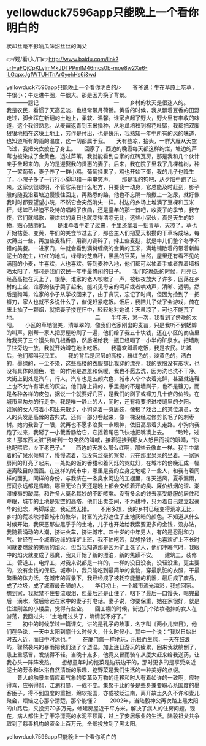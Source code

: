 # yellowduck7596app只能晚上一个看你明白的
状却丝毫不影响瓜味甜丝丝的满父

👉/观/看/入/口👉http://www.baidu.com/link?url=aFQjCpKLyjmMkJDTPPmIM46mcs0b-moe8w2Xe6-iLGqpxJgfWTUHTnAr0yehHs6i&wd

yellowduck7596app只能晚上一个看你明白的/>　　爷爷说：牛在草原上吃草，牛很小；牛走进牛圈，牛很大。那是因为换了背景。　　　　　　　　　　　　　　　　　　　　　————题记　　　　　　　　　　　　　　一　　乡村的秋天是很迷人的。　　我是农民，看惯了天高云淡，也经常带月荷锄。黄昏的时候，我从飘着豆香的田野走过，脚步踩在新翻的土地上，柔软、温馨。谁家点起了野火，野火里有丰收的味道，这个我很熟悉。从麦苗返青到玉米播种，从地瓜培秧到棉花吐絮，我都把双脚狠狠地插在这块土地上，劳作是付出，也是快乐，我熟知一年中所有的风的味道，也知道所有的雨的温度，这一切都属于我。　　天有些凉，抬头，一群大雁从天空飞过，我把夹衣披在了身上。　　回家了，西边的晚霞每天都这样绚烂，塘边的芦苇也被染成了金黄色，透过芦苇，我就能看到自家的红砖瓦房，那是我和几个伙计亲手垒起来的，为的是迎娶我的贤惠的妻子。后来，我在院子里栽了几棵槐树，种了一架葡萄，妻子养了一群小鸡，葡萄挂果了，鸡也开始下蛋，我的儿子也降生了，小院子多了一行行小脚印和一串串笑声。　　那是我的狗吧，从夕阳中跑了出来。这家伙很聪明，不管它呆在什么地方，只要我一动身，它总能及时赶到，影子般的随我沿着塘边慢慢往回走，再熟悉的路，他也不忘隔一段撒上一泡尿，就好像我时时都要望望小院，不然它会突然消失一样。村边的乡场上堆满了豆棵和玉米秆，蟋蟀已经迫不及待的唱起了夜曲，还是童年的那一首吧，收麦子的季节，我守夜，它们就唱歌，暖烘烘的夏日也就变得清凉无比，这些小家伙，真是天生的妙物，贴心贴肺的。　　是谁牵着牛走了过来，手里还拿着一捆青草，天凉了。草也开始枯萎、变黄，牛们的美食节过去了，那些主人们把夏天积攒的干草垛成垛，每次薅出一些，再加些麦秸秆，用铡刀铡碎了，拌上些麦麸，就是牛儿们整个冬季不错的美餐。一进家门，牛就会看到满树缠绕的金黄的玉米，满地铺散着的带着新鲜泥土的花生，红红的地瓜，绿绿的芝麻秆，黑黑的豆荚，当然，屋里还有看不见的满囤的小麦，牛喜欢，人也喜欢。等到麦种入地，他们都可以袖着手或者靠着墙根晒太阳了，那可是我们农民一年中最悠闲的日子。　　我们吃晚饭的时候，月亮已经高高挂在天上了，很静。谁家的老人咳嗽了一声，被秋夜放大了许多，回荡在乡村的上空，谁家的孩子哭了起来，能听见母亲的呵斥或者哄劝声，清晰、透明。然后是狗叫，谁家的小子从学校回来了，由于贪玩，忘记了时间，但因为捡到了一把镰刀，家人也就不多说什么了，催促赶紧吃饭。饭后，我陪儿子做了会游戏，倚在床上抽了一颗烟，就把妻子搂在怀中，轻轻地对她说：天虽凉了，可也不能荒了地。　　　　　　　　　　　　　　　二　　半年来，第一次，我看到了傍晚的太阳。　　小区的草地很美，清翠翠的，像我们老家刚出的麦苗，只是我听不到蟋蟀的叫声。刚帮一家人把房屋粉刷了一遍，他们给了我五十块钱，还在小区的商店里给我买了三个馒头和几根香肠，然后递给我一瓶已经喝了一小半的矿泉水。把墙刷子往旁边一放，我就开始蹲在地上吃饭。　　我喜欢蹲着吃饭，我是农民。进城后，他们都叫我民工。　　我的背后是层层的高楼，粉红色的，淡黄色的，洁白的，墨绿的，一尘不染，这些高楼的衣服都比我穿的漂亮，我的衣服没有形状，也没有具体的颜色，唯一的作用是遮羞和保暖，我也不愿去洗，因为洗也洗不干净。大街上到处是汽车，行人，汽车也是五颜六色，城市人个个衣着光鲜，甚至就连鞋上也不允许有半点的灰尘，他们身上背的，手里提的不是墙刷子，也不是镰刀，而是各种各样的皮包，据说一个就要好几百，是我们的刷子或镰刀几十倍的价钱。在城市里匆匆的行走中，我是唯一静止的人，同时，还有将要挤进楼缝里的夕阳。　　谁家的女人陪着小狗出来散步，小狗穿着一身唐装，像极了戏台上的某位演员，女人的头发是高耸的古典式，还有一部分卷起来，像一棵没经过修剪长毛了的刺枣树。她向我瞥了一眼，就再也不愿多浪费一点眼神，依旧高昂着头走路。小狗向我跑了过来，我掰了一小截香肠给它，它摇着尾巴飞快地把嘴凑上去。　　“玲玲，过来！那东西太脏”我听到一句突然的叫喊，接着迎接到那女人怒目而视的眼睛，“你也配喂它，乡下老巴子。”　　西边的天怎么那么红啊，那些云像血一样。我手中拿着的矿泉水倾斜了，慢慢流着，我没有丝毫的察觉，只在那里呆呆的坐着。一家家房间的灯亮了起来，一处处的饭的香甜和着闪烁的霓虹灯，在城市的傍晚汇成一幅迷离眩目的图画。在这样的城市中，哪里是我的立身之地呢？一些人，和我有着同样的面孔，同样的身份，与我挤在一条臭水河边的工棚里，冬天透风，夏季漏雨，房间永远都是昏暗。哪里无论白天还是晚上都会交织着汗的臭、廉价纸烟的涩、潮湿被褥的酸腐，和许多人莫名其妙的不断咳嗽。没有多余的钱去享受舒服的居住和睡眠，城市的土地是架空的高塔，他们出卖空间，不为耕种，只为着自己建立起豪华的纪念，两脚踩空，我茫然无措。　　不用多想，我的乡村已经变得荒凉无比，乡村的荒凉映衬着城市的繁华，财富的光彩遮住了土地灰暗的颜色。不知道从什么时候开始，我厌恶那些黑乎乎的土地，儿子也开始给我索要更多的金钱，没办法，我随着涌动的人潮，挤进火车，挤进城市。四十岁的中年男人，有的是忍耐和力气。曾经在一个城市边缘的煤矿上班，我不怕吃苦，就想挣钱，也喜欢矿上不长时间就要燃放的美丽的焰火。但当我知道那是因为矿上死了人，他们冲晦气时，我眼中的焰火就变成了恶魔，我又开始了新的漂泊，新的焦躁不安。　　建筑工，装修工，管道工，电焊工，对我来说都是一样的，一样的没日没夜，没轻没重，更主要的，没有金钱的保证。城市中，我只能吃到最简单的食物，穿最肮脏的衣服，干最繁重的体力活，在城市的背景下，我已经成了被耗空能量的机器，最后成了废品，成了垃圾，成了城市最丑陋的人。　　华灯初上，一个城市流光溢彩，我想回家。想到家，我就禁不住要流眼泪，但最后还是止住了，咽下了最后一口馒头，喝完最后一滴水，然后给远在家中的妻子打电话。妻子说，你要保重，她在家很好，就是住进刚盖的小楼后，觉得有些空。　　回工棚的时候，街边几个浓妆艳抹的女人在游荡，我回过头：“土地用过头了，墒情就不好了。”　　　　　　　　　　　　　　　　三　　初中的时候学过一篇课文，讲的是孔子的故事，名字叫《两小儿辩日》，他们在争论，一天中太阳到底什么时候大，什么时候小。其中一个说：“我以日始出时去人近，而日中时远也。”
　　在厦门疯一样地玩，乐极而生悲，一天在鼓浪屿，骤然袭来的暴雨把我们浇了个透湿。加上连日游玩的疲累，回来我就躺倒了，患上重感冒，发烧得不轻。当晚十点多，他竟又冒雨骑车从厦大赶来给我送药，让我心头一阵阵发热。
　想想童年时的挖菜是边玩边干的，那时更多的是享受亲近泥土的芳香和沐浴自然清新的乐趣，挖野菜是我们生活的一种美好的点缀。
　　昔人的触景生情应着气象的变革及万物的迁移和时人有着如许的一致啊，应物得喜，应祸得悲，江湖粗暴，一成不变。集聚于此的多是些身兼要职心系国度的墨客臣子，得不到国度的重担，绵软报国，亦或被贬江南，离开故土久久不许和妻儿聚会，烦恼之心那个清楚，那个能懂？
　　2002年，当陆毅神父再次踏上黑太阳的山路后，又投资70多万元，修建房屋近千平方米。解决了病人的住房问题。现在，病人都住上了干净漂亮的水泥平顶房，过上了安居乐业的生活。陆毅祖父共争取到了慈善机构的资金上百万元，全部投放到了黑太阳。

yellowduck7596app只能晚上一个看你明白的
